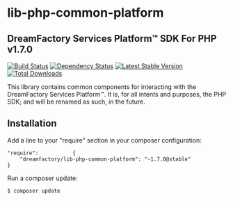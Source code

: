 # lib-php-common-platform

## DreamFactory Services Platform&trade; SDK For PHP v1.7.0

[![Build Status](http://tc.dreamfactory.com:8111/httpAuth/app/rest/builds/buildType:id:DreamfactoryLibPhpCommonPlatform_Release/statusIcon)](http://tc.dreamfactory.com:8111/viewType.html?buildTypeId=DreamfactoryLibPhpCommonPlatform_Release&tab=buildTypeStatusDiv&guest=1)
[![Dependency Status](https://www.versioneye.com/php/dreamfactory:lib-php-common-platform/badge.png)](https://www.versioneye.com/php/dreamfactory:lib-php-common-platform)
[![Latest Stable Version](https://poser.pugx.org/dreamfactory/lib-php-common-platform/version.png)](https://packagist.org/packages/dreamfactory/lib-php-common-platform)
[![Total Downloads](https://poser.pugx.org/dreamfactory/lib-php-common-platform/d/total.png)](https://packagist.org/packages/dreamfactory/lib-php-common-platform)

This library contains common components for interacting with the DreamFactory Services Platform&trade;.
It is, for all intents and purposes, the PHP SDK; and will be renamed as such, in the future.

## Installation

Add a line to your "require" section in your composer configuration:

	"require":           {
		"dreamfactory/lib-php-common-platform": "~1.7.0@stable"
	}

Run a composer update:

    $ composer update

